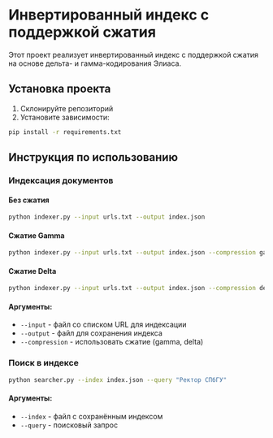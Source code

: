 # Инвертированный индекс с поддержкой сжатия

Этот проект реализует инвертированный индекс с поддержкой сжатия на основе дельта- и гамма-кодирования Элиаса.

## Установка проекта

1. Склонируйте репозиторий
2. Установите зависимости: 
```bash
pip install -r requirements.txt
```

## Инструкция по использованию

### Индексация документов

#### Без сжатия
```bash
python indexer.py --input urls.txt --output index.json
```

#### Сжатие Gamma
```bash
python indexer.py --input urls.txt --output index.json --compression gamma
```

#### Сжатие Delta
```bash
python indexer.py --input urls.txt --output index.json --compression delta
```

#### Аргументы:
* `--input` - файл со списком URL для индексации
* `--output` - файл для сохранения индекса
* `--compression` - использовать сжатие (gamma, delta)

### Поиск в индексе

```bash
python searcher.py --index index.json --query "Ректор СПбГУ"
```

#### Аргументы:
* `--index` - файл с сохранённым индексом
* `--query` - поисковый запрос
